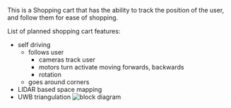 This is a Shopping cart that has the ability to track the position of the user, and follow them for ease of shopping.

List of planned shopping cart features:

- self driving
  - follows user
    - cameras track user
    - motors turn activate moving forwards, backwards
    - rotation
  - goes around corners
- LIDAR based space mapping
- UWB triangulation
![block diagram](https://i.ibb.co/cYLWJjq/Screenshot-2023-01-27-3-08-43-PM.png)
